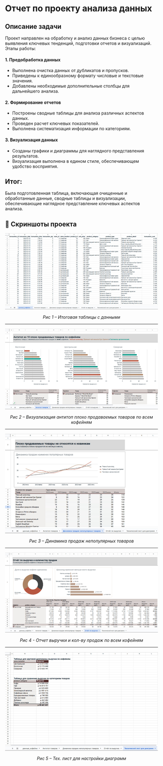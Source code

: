 # Отчет по проекту анализа данных
## Описание задачи
Проект направлен на обработку и анализ данных бизнеса с целью выявления ключевых тенденций, подготовки отчетов и визуализаций.
Этапы работы:

#### 1. Предобработка данных
- Выполнена очистка данных от дубликатов и пропусков.
- Приведены к единообразному формату числовые и текстовые значения.
- Добавлены необходимые дополнительные столбцы для дальнейшего анализа.

#### 2. Формирование отчетов
- Построены сводные таблицы для анализа различных аспектов данных.
- Проведен расчет ключевых показателей.
- Выполнена систематизация информации по категориям.

#### 3. Визуализация данных
- Созданы графики и диаграммы для наглядного представления результатов.
- Визуализация выполнена в едином стиле, обеспечивающем удобство восприятия.
## Итог:
Была подготовленная таблица, включающая очищенные и обработанные данные, сводные таблицы и визуализации, обеспечивающие наглядное представление ключевых аспектов анализа.

## 📸 Скриншоты проекта
![alt text](https://github.com/greenvariety/data_analysis_projects/blob/main/Project%2001%20(google%20sheets)/report/1.png)  
<p align="center"><em>Рис 1 – Итоговая таблицы с данными</em></p>

---
![alt text](https://github.com/greenvariety/data_analysis_projects/blob/main/Project%2001%20(google%20sheets)/report/2.png)
<p align="center"><em>Рис 2 – Визуализация антитоп плохо продаваемых товаров по всем кофейням</em></p>

---
![alt text](https://github.com/greenvariety/data_analysis_projects/blob/main/Project%2001%20(google%20sheets)/report/3.png)
<p align="center"><em>Рис 3 – Динамика продаж непопулярных товаров</em></p>

---
![alt text](https://github.com/greenvariety/data_analysis_projects/blob/main/Project%2001%20(google%20sheets)/report/4.png)
<p align="center"><em>Рис 4 - Отчет выручки и кол-ву продаж по всем кофейням</em></p>

---
![alt text](https://github.com/greenvariety/data_analysis_projects/blob/main/Project%2001%20(google%20sheets)/report/5.png)
<p align="center"><em>Рис 5 – Тех. лист для настройки диаграмм</em></p>
